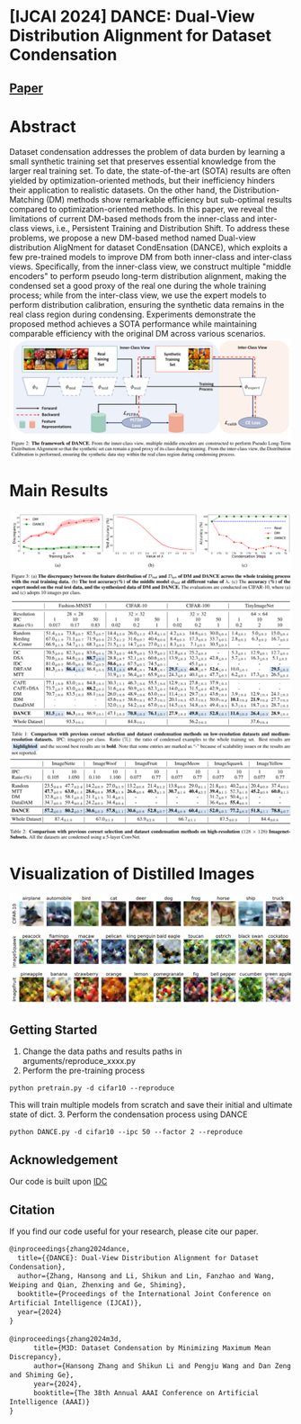 # [IJCAI 2024] DANCE: Dual-View Distribution Alignment for Dataset Condensation

## [Paper](https://arxiv.org/abs/2406.01063)
# Abstract
Dataset condensation addresses the problem of data burden by learning a small synthetic training set that preserves essential knowledge from the larger real training set. To date, the state-of-the-art (SOTA) results are often yielded by optimization-oriented methods, but their inefficiency hinders their application to realistic datasets. On the other hand, the Distribution-Matching (DM) methods show remarkable efficiency but sub-optimal results compared to optimization-oriented methods. In this paper, we reveal the limitations of current DM-based methods from the inner-class and inter-class views, i.e., Persistent Training and Distribution Shift. To address these problems, we propose a new DM-based method named Dual-view distribution AligNment for dataset CondEnsation (DANCE), which exploits a few pre-trained models to improve DM from both inner-class and inter-class views. Specifically, from the inner-class view, we construct multiple "middle encoders" to perform pseudo long-term distribution alignment, making the condensed set a good proxy of the real one during the whole training process; while from the inter-class view, we use the expert models to perform distribution calibration, ensuring the synthetic data remains in the real class region during condensing. Experiments demonstrate the proposed method achieves a SOTA performance while maintaining comparable efficiency with the original DM across various scenarios.
![image](figs/framework.png)
# Main Results
![image](figs/graph.png)
![image](figs/low_res.png)
![image](figs/high_res.png)
# Visualization of Distilled Images
![image](figs/visualization.png)
## Getting Started
1. Change the data paths and results paths in arguments/reproduce_xxxx.py
2. Perform the pre-training process
```
python pretrain.py -d cifar10 --reproduce
```
This will train multiple models from scratch and save their initial and ultimate state of dict.
3. Perform the condensation process using DANCE
```
python DANCE.py -d cifar10 --ipc 50 --factor 2 --reproduce
```

## Acknowledgement
Our code is built upon [IDC](https://github.com/snu-mllab/efficient-dataset-condensation)
## Citation
If you find our code useful for your research, please cite our paper.
```
@inproceedings{zhang2024dance,
  title={{DANCE}: Dual-View Distribution Alignment for Dataset Condensation},
  author={Zhang, Hansong and Li, Shikun and Lin, Fanzhao and Wang, Weiping and Qian, Zhenxing and Ge, Shiming},
  booktitle={Proceedings of the International Joint Conference on Artificial Intelligence (IJCAI)},
  year={2024}
}

@inproceedings{zhang2024m3d,
      title={M3D: Dataset Condensation by Minimizing Maximum Mean Discrepancy}, 
      author={Hansong Zhang and Shikun Li and Pengju Wang and Dan Zeng and Shiming Ge},
      year={2024},
      booktitle={The 38th Annual AAAI Conference on Artificial Intelligence (AAAI)}
}
```











